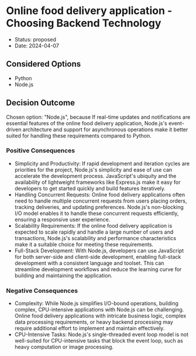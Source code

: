 # Online food delivery application - Choosing Backend Technology

* Status: proposed
* Date: 2024-04-07

## Considered Options

* Python
* Node.js

## Decision Outcome

Chosen option: "Node.js", because If real-time updates and notifications are essential features of the online food delivery application, Node.js's event-driven architecture and support for asynchronous operations make it better suited for handling these requirements compared to Python.

### Positive Consequences

* Simplicity and Productivity: If rapid development and iteration cycles are priorities for the project, Node.js's simplicity and ease of use can accelerate the development process. JavaScript's ubiquity and the availability of lightweight frameworks like Express.js make it easy for developers to get started quickly and build features iteratively.
* Handling Concurrent Requests: Online food delivery applications often need to handle multiple concurrent requests from users placing orders, tracking deliveries, and updating preferences. Node.js's non-blocking I/O model enables it to handle these concurrent requests efficiently, ensuring a responsive user experience.
* Scalability Requirements: If the online food delivery application is expected to scale rapidly and handle a large number of users and transactions, Node.js's scalability and performance characteristics make it a suitable choice for meeting these requirements.
* Full-Stack Development: With Node.js, developers can use JavaScript for both server-side and client-side development, enabling full-stack development with a consistent language and toolset. This can streamline development workflows and reduce the learning curve for building and maintaining the application.

### Negative Consequences

* Complexity: While Node.js simplifies I/O-bound operations, building complex, CPU-intensive applications with Node.js can be challenging. Online food delivery applications with intricate business logic, complex data processing requirements, or heavy backend processing may require additional effort to implement and maintain effectively.
* CPU-Intensive Tasks: Node.js's single-threaded event loop model is not well-suited for CPU-intensive tasks that block the event loop, such as heavy computation or image processing. 
